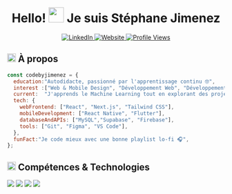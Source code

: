 <div align="center">

  <h1>Hello! <img src="https://media.giphy.com/media/hvRJCLFzcasrR4ia7z/giphy.gif" width="35px" height="35px"> Je suis Stéphane Jimenez</h1>
  
  <a href="https://www.linkedin.com/in/jimenezstephane">
    <img src="https://img.shields.io/badge/LinkedIn-%230A66C2.svg?style=for-the-badge&logo=linkedin&logoColor=FFAD69" alt="LinkedIn">
  </a>
  <a href="https://medium.com/@codebyjimenez">
    <img src="https://img.shields.io/badge/Website-%23171717.svg?style=for-the-badge&logo=google-chrome&logoColor=FFAD69" alt="Website">
  </a>
  <a href="https://github.com/codebyjimenez">
    <img src="https://komarev.com/ghpvc/?username=lohitkolluri&style=for-the-badge&color=c33224" alt="Profile Views">
  </a>  
</div>

<h2 align="left">
  <img src="https://media2.giphy.com/media/QssGEmpkyEOhBCb7e1/giphy.gif?cid=ecf05e47a0n3gi1bfqntqmob8g9aid1oyj2wr3ds3mg700bl&rid=giphy.gif" width="20px" height="20px"> 
  À propos
</h2>

```js
const codebyjimenez = {
  education:"Autodidacte, passionné par l'apprentissage continu 🤓",
  interest :["Web & Mobile Design", "Développement Web", "Développement Mobile", "SaaS", "IA"],
  current:  "J'apprends le Machine Learning tout en explorant des projets captivants 🚀",
  tech: {
    webFrontend: ["React", "Next.js", "Tailwind CSS"],
    mobileDevelopment: ["React Native", "Flutter"],
    databaseAndAPIs: ["MySQL","Supabase", "Firebase"],
    tools: ["Git", "Figma", "VS Code"],
  },
  funFact:"Je code mieux avec une bonne playlist lo-fi 🎧",
};
```

<h2 align="left">
  <img src="https://media2.giphy.com/media/QssGEmpkyEOhBCb7e1/giphy.gif?cid=ecf05e47a0n3gi1bfqntqmob8g9aid1oyj2wr3ds3mg700bl&rid=giphy.gif" width="20px" height="20px">
  Compétences & Technologies
</h2>

<div align="left">
  <img src="https://skillicons.dev/icons?i=figma,html,css,js" />
  <img src="https://skillicons.dev/icons?i=react,next,tailwind,flutter" />
  <img src="https://skillicons.dev/icons?i=github" />
  <img src="https://skillicons.dev/icons?i=mysql,firebase,supabase" />
</div>




